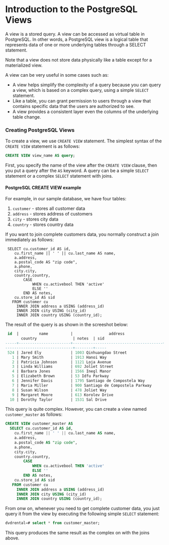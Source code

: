 # Introduction to the PostgreSQL Views

A view is a stored query. A view can be accessed as virtual table in PostgreSQL. In other words, a PostgreSQL view is a logical table that represents data of one or more underlying tables through a SELECT statement.

Note that a view does not store data physically like a table except for a materialized view.


A view can be very useful in some cases such as:

- A view helps simplify the complexity of a query because you can query a view, which is based on a complex query, using a simple `SELECT` statement.
- Like a table, you can grant permission to users through a view that contains specific data that the users are authorized to see.
- A view provides a consistent layer even the columns of the underlying table change.

### Creating PostgreSQL Views

To create a view, we use `CREATE VIEW` statement. The simplest syntax of the `CREATE VIEW` statement is as follows:

```sql
CREATE VIEW view_name AS query;
```

First, you specify the name of the view after the `CREATE VIEW` clause, then you put a query after the `AS` keyword. A query can be a simple `SELECT` statement or a complex `SELECT` statement with joins.

#### PostgreSQL CREATE VIEW example

For example, in our sample database, we have four tables:

1. `customer` - stores all customer data
2. `address` - stores address of customers
3. `city` - stores city data
4. `country` - stores country data

If you want to join complete customers data, you normally construct a join immediately as follows:

```
 SELECT cu.customer_id AS id,
    cu.first_name || ' ' || cu.last_name AS name,
    a.address,
    a.postal_code AS "zip code",
    a.phone,
    city.city,
    country.country,
        CASE
            WHEN cu.activebool THEN 'active'
            ELSE ''
        END AS notes,
    cu.store_id AS sid
   FROM customer cu
     INNER JOIN address a USING (address_id)
     INNER JOIN city USING (city_id)
     INNER JOIN country USING (country_id);
```

The result of the query is as shown in the screeshot below:

```sql
 id  |         name          |                address                 | zip code |    phone     |            city            |         
       country                | notes  | sid 
-----+-----------------------+----------------------------------------+----------+--------------+----------------------------+---------
------------------------------+--------+-----
 524 | Jared Ely             | 1003 Qinhuangdao Street                | 25972    | 35533115997  | Purwakarta                 | Indonesia                             | active |   1
   1 | Mary Smith            | 1913 Hanoi Way                         | 35200    | 28303384290  | Sasebo                     | Japan                                 | active |   1
   2 | Patricia Johnson      | 1121 Loja Avenue                       | 17886    | 838635286649 | San Bernardino             | United States                         | active |   1
   3 | Linda Williams        | 692 Joliet Street                      | 83579    | 448477190408 | Athenai                    | Greece                                | active |   1
   4 | Barbara Jones         | 1566 Inegl Manor                       | 53561    | 705814003527 | Myingyan                   | Myanmar                               | active |   2
   5 | Elizabeth Brown       | 53 Idfu Parkway                        | 42399    | 10655648674  | Nantou                     | Taiwan                                | active |   1
   6 | Jennifer Davis        | 1795 Santiago de Compostela Way        | 18743    | 860452626434 | Laredo                     | United States                         | active |   2
   7 | Maria Miller          | 900 Santiago de Compostela Parkway     | 93896    | 716571220373 | Kragujevac                 | Yugoslavia                            | active |   1
   8 | Susan Wilson          | 478 Joliet Way                         | 77948    | 657282285970 | Hamilton                   | New Zealand                           | active |   2
   9 | Margaret Moore        | 613 Korolev Drive                      | 45844    | 380657522649 | Masqat                     | Oman                                  | active |   2
  10 | Dorothy Taylor        | 1531 Sal Drive                         | 53628    | 648856936185 | Esfahan                    | Iran                                  | active |   1
```

This query is quite complex. However, you can create a view named `customer_master` as follows:

```sql
CREATE VIEW customer_master AS
  SELECT cu.customer_id AS id,
    cu.first_name || ' ' || cu.last_name AS name,
    a.address,
    a.postal_code AS "zip code",
    a.phone,
    city.city,
    country.country,
        CASE
            WHEN cu.activebool THEN 'active'
            ELSE ''
        END AS notes,
    cu.store_id AS sid
   FROM customer cu
     INNER JOIN address a USING (address_id)
     INNER JOIN city USING (city_id)
     INNER JOIN country USING (country_id);
```

From onw on, whenever you need to get complete customer data, you just query it from the view by executing the following simple `SELECT` statement:

```sql
dvdrental=# select * from customer_master;
```

This query produces the same result as the complex on with the joins above.